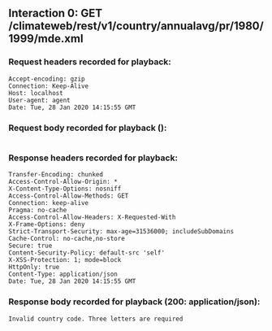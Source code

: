 ## Interaction 0: GET /climateweb/rest/v1/country/annualavg/pr/1980/1999/mde.xml

### Request headers recorded for playback:

```
Accept-encoding: gzip
Connection: Keep-Alive
Host: localhost
User-agent: agent
Date: Tue, 28 Jan 2020 14:15:55 GMT
```

### Request body recorded for playback ():

```

```

### Response headers recorded for playback:

```
Transfer-Encoding: chunked
Access-Control-Allow-Origin: *
X-Content-Type-Options: nosniff
Access-Control-Allow-Methods: GET
Connection: keep-alive
Pragma: no-cache
Access-Control-Allow-Headers: X-Requested-With
X-Frame-Options: deny
Strict-Transport-Security: max-age=31536000; includeSubDomains
Cache-Control: no-cache,no-store
Secure: true
Content-Security-Policy: default-src 'self'
X-XSS-Protection: 1; mode=block
HttpOnly: true
Content-Type: application/json
Date: Tue, 28 Jan 2020 14:15:55 GMT
```

### Response body recorded for playback (200: application/json):

```
Invalid country code. Three letters are required
```

